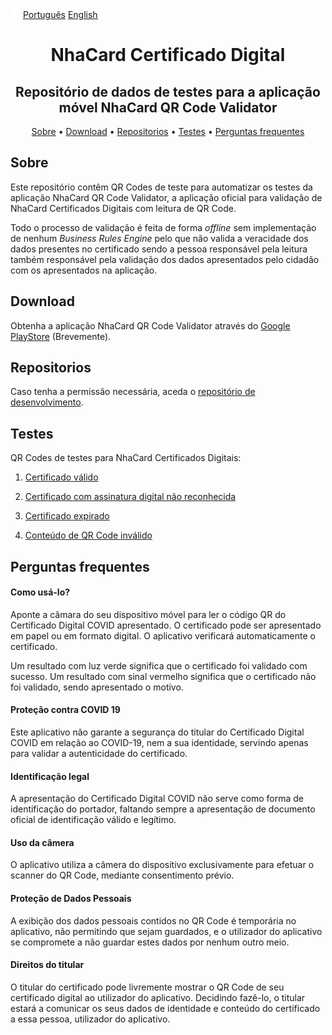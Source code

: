 ![alt text](assets/img/flags/globe.png) <u>Português</u> [<u>English</u>](README-en.md)
<h1 align="center">
 NhaCard Certificado Digital
</h1>
<h2 align="center">
 Repositório de dados de testes para a aplicação móvel NhaCard QR Code Validator
</h2>

<p align="center">
  <a href="#sobre">Sobre</a> •
  <a href="#download">Download</a> •
  <a href="#repositorios">Repositorios</a> •
  <a href="#testes">Testes</a> •
  <a href="#perguntas-frequentes">Perguntas frequentes</a>
</p>

## Sobre

Este repositório contêm QR Codes de teste para automatizar os testes da aplicação NhaCard QR Code Validator, a aplicação oficial para validação de NhaCard Certificados Digitais com leitura de QR Code. 

Todo o processo de validação é feita de forma _offline_ sem implementação de nenhum _Business Rules Engine_ pelo que não valida a veracidade dos dados presentes no certificado sendo a pessoa responsável pela leitura também responsável pela validação dos dados apresentados pelo cidadão com os apresentados na aplicação.

## Download

Obtenha a aplicação NhaCard QR Code Validator através do [Google PlayStore]() (Brevemente).

## Repositorios

Caso tenha a permissão necessária, aceda o [repositório de desenvolvimento](https://github.com/mobilesharks/nhacard-certificate-validator-android).

## Testes

QR Codes de testes para NhaCard Certificados Digitais:

1. [Certificado válido](CV/1.3.0/1)

2. [Certificado com assinatura digital não reconhecida](CV/1.3.0/2)

3. [Certificado expirado](CV/1.3.0/3)

4. [Conteúdo de QR Code inválido](CV/1.3.0/4)

## Perguntas frequentes

#### Como usá-lo?
Aponte a câmara do seu dispositivo móvel para ler o código QR do Certificado Digital COVID apresentado. O certificado pode ser apresentado em papel ou em formato digital.
O aplicativo verificará automaticamente o certificado.

Um resultado com luz verde significa que o certificado foi validado com sucesso.
Um resultado com sinal vermelho significa que o certificado não foi validado, sendo apresentado o motivo.

#### Proteção contra COVID 19
Este aplicativo não garante a segurança do titular do Certificado Digital COVID em relação ao COVID-19, nem a sua identidade, servindo apenas para validar a autenticidade do certificado.

#### Identificação legal
A apresentação do Certificado Digital COVID não serve como forma de identificação do portador, faltando sempre a apresentação de documento oficial de identificação válido e legítimo.

#### Uso da câmera
O aplicativo utiliza a câmera do dispositivo exclusivamente para efetuar o scanner do QR Code, mediante consentimento prévio.

#### Proteção de Dados Pessoais
A exibição dos dados pessoais contidos no QR Code é temporária no aplicativo, não permitindo que sejam guardados, e o utilizador do aplicativo se compromete a não guardar estes dados por nenhum outro meio.

#### Direitos do titular
O titular do certificado pode livremente mostrar o QR Code de seu certificado digital ao utilizador do aplicativo. Decidindo fazê-lo, o titular estará a comunicar os seus dados de identidade e conteúdo do certificado a essa pessoa, utilizador do aplicativo.